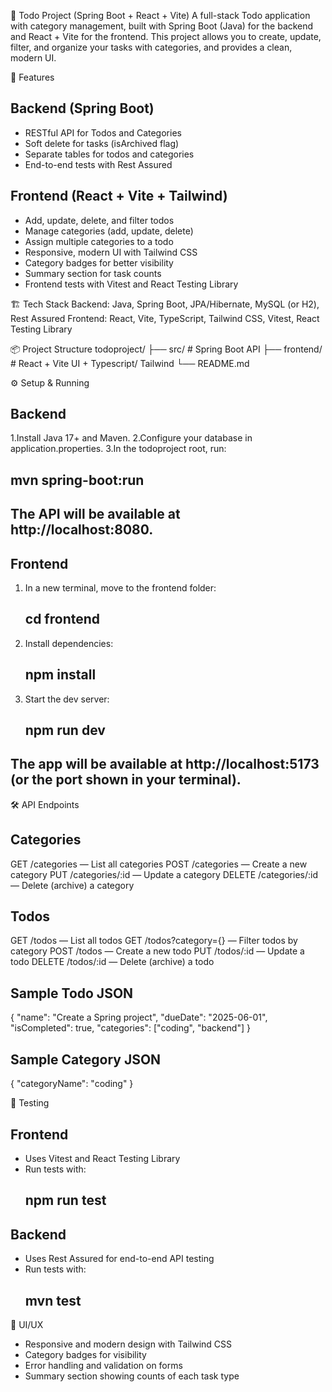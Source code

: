 
📝 Todo Project (Spring Boot + React + Vite)
A full-stack Todo application with category management, built with Spring Boot (Java) for the backend and React + Vite for the frontend.
This project allows you to create, update, filter, and organize your tasks with categories, and provides a clean, modern UI.

🚀 Features
## Backend (Spring Boot)
- RESTful API for Todos and Categories
- Soft delete for tasks (isArchived flag)
- Separate tables for todos and categories
- End-to-end tests with Rest Assured

## Frontend (React + Vite + Tailwind)
- Add, update, delete, and filter todos
- Manage categories (add, update, delete)
- Assign multiple categories to a todo
- Responsive, modern UI with Tailwind CSS
- Category badges for better visibility
- Summary section for task counts
- Frontend tests with Vitest and React Testing Library

🏗️ Tech Stack
Backend: Java, Spring Boot, JPA/Hibernate, MySQL (or H2), Rest Assured
Frontend: React, Vite, TypeScript, Tailwind CSS, Vitest, React Testing Library

📦 Project Structure
todoproject/
  ├── src/      # Spring Boot API
  ├── frontend/     # React + Vite UI + Typescript/ Tailwind
  └── README.md

⚙️ Setup & Running
## Backend
1.Install Java 17+ and Maven.
2.Configure your database in application.properties.
3.In the todoproject root, run:
   ## mvn spring-boot:run

## The API will be available at http://localhost:8080.

## Frontend
1. In a new terminal, move to the frontend folder:
    ## cd frontend

2. Install dependencies:
    ## npm install

3. Start the dev server:
    ## npm run dev

## The app will be available at http://localhost:5173 (or the port shown in your terminal).

🛠️ API Endpoints
## Categories
GET    /categories — List all categories
POST   /categories — Create a new category
PUT    /categories/:id — Update a category
DELETE /categories/:id — Delete (archive) a category

## Todos
GET    /todos — List all todos
GET    /todos?category={} — Filter todos by category
POST   /todos — Create a new todo
PUT    /todos/:id — Update a todo
DELETE /todos/:id — Delete (archive) a todo


## Sample Todo JSON

{
  "name": "Create a Spring project",
  "dueDate": "2025-06-01",
  "isCompleted": true,
  "categories": ["coding", "backend"]
}

## Sample Category JSON

{
  "categoryName": "coding"
}

🧪 Testing
## Frontend
- Uses Vitest and React Testing Library
- Run tests with: 
    ## npm run test

## Backend
- Uses Rest Assured for end-to-end API testing
- Run tests with:
    ## mvn test

🎨 UI/UX
- Responsive and modern design with Tailwind CSS
- Category badges for visibility
- Error handling and validation on forms
- Summary section showing counts of each task type

